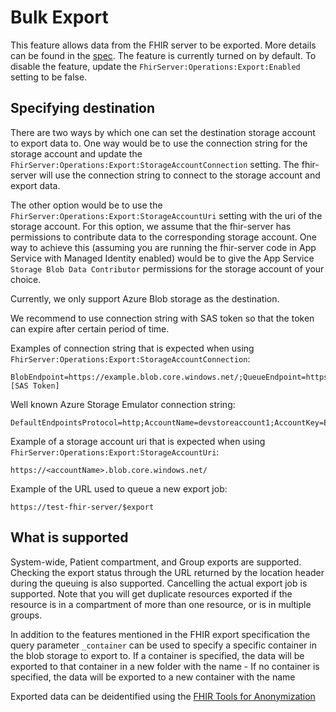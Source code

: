 # Bulk Export

This feature allows data from the FHIR server to be exported. More details can be found in the [spec](https://hl7.org/fhir/uv/bulkdata/export/index.html). The feature is currently turned on by default. To disable the feature, update the `FhirServer:Operations:Export:Enabled` setting to be false.

## Specifying destination

There are two ways by which one can set the destination storage account to export data to. One way would be to use the connection string for the storage account and update the `FhirServer:Operations:Export:StorageAccountConnection` setting. The fhir-server will use the connection string to connect to the storage account and export data.

The other option would be to use the `FhirServer:Operations:Export:StorageAccountUri` setting with the uri of the storage account. For this option, we assume that the fhir-server has permissions to contribute data to the corresponding storage account. One way to achieve this (assuming you are running the fhir-server code in App Service with Managed Identity enabled) would be to give the App Service `Storage Blob Data Contributor` permissions for the storage account of your choice.

Currently, we only support Azure Blob storage as the destination.

We recommend to use connection string with SAS token so that the token can expire after certain period of time.

Examples of connection string that is expected when using `FhirServer:Operations:Export:StorageAccountConnection`:

```
BlobEndpoint=https://example.blob.core.windows.net/;QueueEndpoint=https://example.queue.core.windows.net/;FileEndpoint=https://example.file.core.windows.net/;TableEndpoint=https://example.table.core.windows.net/;SharedAccessSignature=[SAS Token]
```

Well known Azure Storage Emulator connection string:

```
DefaultEndpointsProtocol=http;AccountName=devstoreaccount1;AccountKey=Eby8vdM02xNOcqFlqUwJPLlmEtlCDXJ1OUzFT50uSRZ6IFsuFq2UVErCz4I6tq/K1SZFPTOtr/KBHBeksoGMGw==;BlobEndpoint=http://127.0.0.1:10000/devstoreaccount1;TableEndpoint=http://127.0.0.1:10002/devstoreaccount1;QueueEndpoint=http://127.0.0.1:10001/devstoreaccount1;
```

Example of a storage account uri that is expected when using `FhirServer:Operations:Export:StorageAccountUri`:

```
https://<accountName>.blob.core.windows.net/
```

Example of the URL used to queue a new export job:

```
https://test-fhir-server/$export
```

## What is supported

System-wide, Patient compartment, and Group exports are supported. Checking the export status through the URL returned by the location header during the queuing is also supported. Cancelling the actual export job is supported. Note that you will get duplicate resources exported if the resource is in a compartment of more than one resource, or is in multiple groups.

In addition to the features mentioned in the FHIR export specification the query parameter ```_container``` can be used to specify a specific container in the blob storage to export to.
If a container is specified, the data will be exported to that container in a new folder with the name <timestamp>-<id>
If no container is specified, the data will be exported to a new container with the name <id>

Exported data can be deidentified using the [FHIR Tools for Anonymization](https://github.com/microsoft/FHIR-Tools-for-Anonymization#how-to-perform-de-identified-export-operation-on-the-fhir-server)
